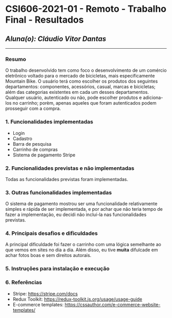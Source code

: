# **CSI606-2021-01 - Remoto - Trabalho Final - Resultados**
## *Aluna(o): Cláudio Vitor Dantas*

--------------

<!-- Este documento tem como objetivo apresentar o projeto desenvolvido, considerando o que foi definido na proposta e o produto final. -->

### Resumo

O trabalho desenvolvido tem como foco o desenvolvimento de um comércio eletrônico voltado para o mercado de bicicletas, mais especificamente Mountain Bike. O usuário terá como escolher os produtos dos seguintes departamentos: componentes, acessórios, casual, marcas e bicicletas; além das categorias existentes em cada um desses departamentos. Qualquer usuário, autenticado ou não, pode escolher produtos e adiciona-los no carrinho; porèm, apenas aqueles que foram autenticados podem prosseguir com a compra.

### 1. Funcionalidades implementadas
* Login </br>
* Cadastro
* Barra de pesquisa
* Carrinho de compras
* Sistema de pagamento Stripe
  
### 2. Funcionalidades previstas e não implementadas
Todas as funcionalidades previstas foram implementadas.
### 3. Outras funcionalidades implementadas
O sistema de pagamento mostrou ser uma funcionalidade relativamente simples e rápida de ser implementada, e por achar que não teria tempo de fazer a implementação, eu decidi não incluí-la nas funcionalidades previstas.
### 4. Principais desafios e dificuldades
A principal dificuldade foi fazer o carrinho com uma lógica semelhante ao que vemos em sites no dia a dia. Além disso, eu tive **muita** difulcade em achar fotos boas e sem direitos autorais.

### 5. Instruções para instalação e execução
<!-- Descrever o que deve ser feito para instalar (ou baixar) a aplicação, o que precisa ser configurando (parâmetros, banco de dados e afins) e como executá-la. -->

### 6. Referências
* Stripe: https://stripe.com/docs
* Redux Toolkit: https://redux-toolkit.js.org/usage/usage-guide
* E-commerce templates: https://cssauthor.com/e-commerce-website-templates/
